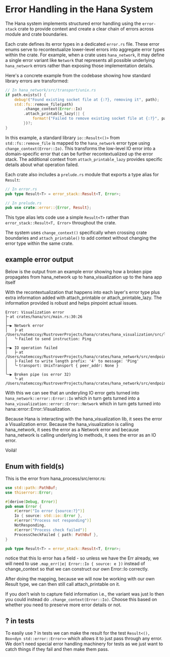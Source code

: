 # Error Handling in the Hana System

The Hana system implements structured error handling using the `error-stack` crate to provide context and create a clear chain of errors across module and crate boundaries.

Each crate defines its error types in a dedicated `error.rs` file. These error enums serve to recontextualize lower-level errors into aggregate error types within the crate. For example, when a crate uses `hana_network`, it may define a single error variant like `Network` that represents all possible underlying `hana_network` errors rather than exposing those implementation details.

Here's a concrete example from the codebase showing how standard library errors are transformed:

```rust
// In hana_network/src/transport/unix.rs
if path.exists() {
    debug!("Found existing socket file at {:?}, removing it", path);
    std::fs::remove_file(path)
        .change_context(Error::Io)
        .attach_printable_lazy(|| {
            format!("Failed to remove existing socket file at {:?}", path)
        })?;
}
```

In this example, a standard library `io::Result<()>` from `std::fs::remove_file` is mapped to the `hana_network` error type using `change_context(Error::Io)`. This transforms the low-level IO error into a domain-specific error that can be further recontextualized up the error stack. The additional context from `attach_printable_lazy` provides specific details about what operation failed.

Each crate also includes a `prelude.rs` module that exports a type alias for `Result`:

```rust
// In error.rs
pub type Result<T> = error_stack::Result<T, Error>;

// In prelude.rs
pub use crate::error::{Error, Result};
```

This type alias lets code use a simple `Result<T>` rather than `error_stack::Result<T, Error>` throughout the crate.

The system uses `change_context()` specifically when crossing crate boundaries and `attach_printable()` to add context without changing the error type within the same crate.

## example error output
Below is the output from an example error showing how a broken pipe propagates from hana_network up to hana_visualization up to the hana app itself

With the recontextualization that happens into each layer's error type plus extra information added with attach_printable or attach_printable_lazy. The information provided is robust and helps pinpoint actual issues.

```
Error: Visualization error
├╴at crates/hana/src/main.rs:30:26
│
├─▶ Network error
│   ├╴at /Users/natemccoy/RustroverProjects/hana/crates/hana_visualization/src/lib.rs:85:14
│   ╰╴Failed to send instruction: Ping
│
├─▶ IO operation failed
│   ├╴at /Users/natemccoy/RustroverProjects/hana/crates/hana_network/src/endpoint/base_endpoint.rs:44:14
│   ├╴Failed to write length prefix: '4' to message: 'Ping'
│   ╰╴transport: UnixTransport { peer_addr: None }
│
╰─▶ Broken pipe (os error 32)
    ╰╴at /Users/natemccoy/RustroverProjects/hana/crates/hana_network/src/endpoint/base_endpoint.rs:44:14
```

With this we can see that an underyling IO error gets turned into  `hana_network::error::Error::Io` which in turn gets turned into a `hana_visualization::error::Error::Network` which in turn gets turned into hana::error::Error::Visualization.

Because Hana is interacting with the hana_visualization lib, it sees the error a Visualization error. Because the hana_visualization is calling hana_network, it sees the error as a Network error and because hana_network is calling underlying Io methods, it sees the error as an IO error.

Voilá!

## Enum with field(s)
This is the error from hana_process/src/error.rs:
```rust
use std::path::PathBuf;
use thiserror::Error;

#[derive(Debug, Error)]
pub enum Error {
    #[error("Io error {source:?}")]
    Io { source: std::io::Error },
    #[error("Process not responding")]
    NotResponding,
    #[error("Process check failed")]
    ProcessCheckFailed { path: PathBuf },
}

pub type Result<T> = error_stack::Result<T, Error>;
```

notice that this Io error has a field - so unless we have the Err already, we will need to use `.map_err(|e| Error::Io { source: e })` instead of change_context so that we can construct our own Error::Io correctly.

After doing the mapping, because we will now be working with our own Result type, we can then still call attach_printable on it.

If you don't wish to capture field information i.e., the variant was just Io then you could instead do `.change_context(Error::Io)`. Choose this based on whether you need to preserve more error details or not.

## ? in tests
To easily use ? in tests we can make the result for the test ```Result<(), Box<dyn std::error::Error>>``` which allows it to just pass through any error. We don't need special error handling machinery for tests as we just want to catch things if they fail and then make them pass.
